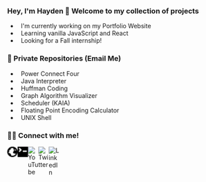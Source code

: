 ### Hey, I'm Hayden 👋 Welcome to my collection of projects

- &nbsp; I'm currently working on my Portfolio Website
- &nbsp; Learning vanilla JavaScript and React
- &nbsp; Looking for a Fall internship!

### 🔐 Private Repositories (Email Me)

- &nbsp; Power Connect Four
- &nbsp; Java Interpreter
- &nbsp; Huffman Coding
- &nbsp; Graph Algorithm Visualizer
- &nbsp; Scheduler (KAIA)
- &nbsp; Floating Point Encoding Calculator
- &nbsp; UNIX Shell

### 👨‍💻 Connect with me!
[<img align = "left" alt = "portfolio" width = "24px" src = "https://raw.githubusercontent.com/iconic/open-iconic/master/svg/globe.svg" />][website]
[<img align = "left" alt = "portfolio" width = "24px" src = "https://raw.githubusercontent.com/iconic/open-iconic/master/svg/terminal.svg" />][terminal]
[<img align="left" alt="YouTube" width="24px" src="https://cdn.jsdelivr.net/npm/simple-icons@v3/icons/youtube.svg" />][youtube]
[<img align="left" alt="Twitter" width="24px" src="https://cdn.jsdelivr.net/npm/simple-icons@v3/icons/twitter.svg" />][twitter]
[<img align="left" alt="LinkedIn" width="24px" src="https://cdn.jsdelivr.net/npm/simple-icons@v3/icons/linkedin.svg" />][linkedin]

[website]: https://mason.gmu.edu/~hhanson2/
[terminal]: https://hansonsoftware.github.io/
[youtube]: https://www.youtube.com/channel/UCubJL3Tyx0fPd39k38eUgvw
[twitter]: https://twitter.com/hansonhayd3n
[linkedin]: https://www.linkedin.com/in/hansonhayden/
